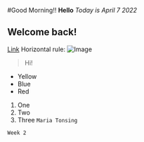 #Good Morning!!
**Hello**
*Today is April 7 2022*
## Welcome back!
[Link](https://sites.google.com/eng.ucsd.edu/cse-15l-spring-2022/home)
Horizontal rule:
![Image](<img width="1243" alt="Screen Shot 2022-04-07 at 8 25 19 AM" src="https://user-images.githubusercontent.com/103203336/162243289-200cd22e-e8ce-4502-b5ac-f47b88cb6e5b.png">)
> Hi!
* Yellow
* Blue
* Red
1. One
2. Two
3. Three
`Maria Tonsing`
```
Week 2
```
